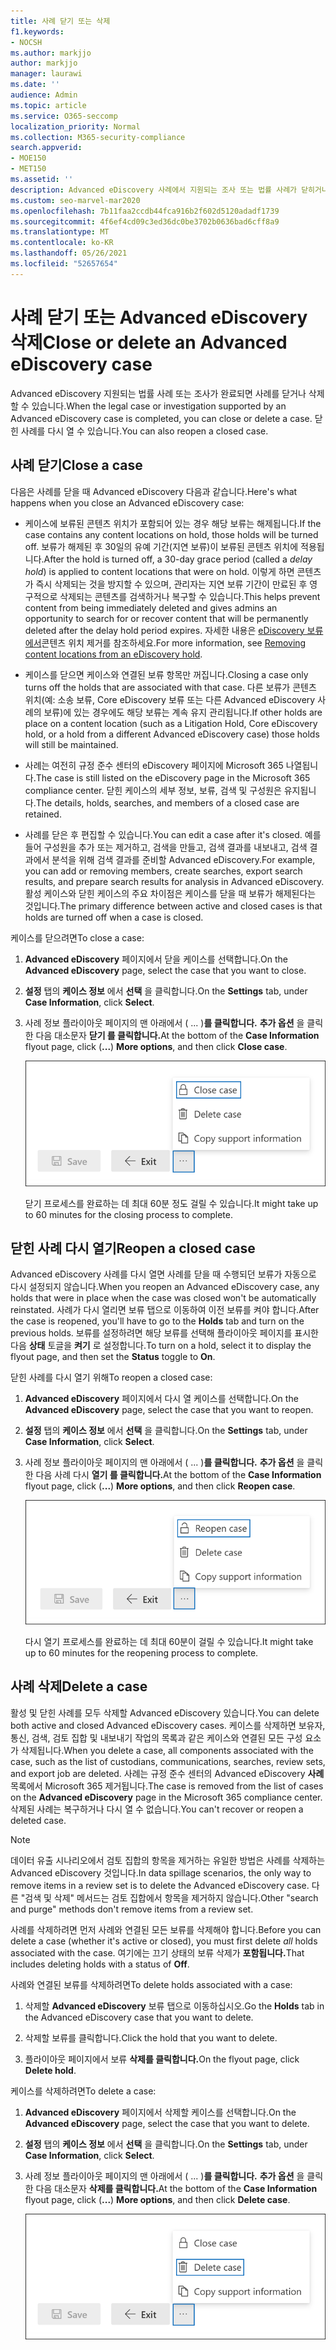 ```yaml
---
title: 사례 닫기 또는 삭제
f1.keywords:
- NOCSH
ms.author: markjjo
author: markjjo
manager: laurawi
ms.date: ''
audience: Admin
ms.topic: article
ms.service: O365-seccomp
localization_priority: Normal
ms.collection: M365-security-compliance
search.appverid:
- MOE150
- MET150
ms.assetid: ''
description: Advanced eDiscovery 사례에서 지원되는 조사 또는 법률 사례가 닫히거나 삭제될 때 발생하는 일에 대해 자세히 알아보습니다.
ms.custom: seo-marvel-mar2020
ms.openlocfilehash: 7b11faa2ccdb44fca916b2f602d5120adadf1739
ms.sourcegitcommit: 4f6ef4cd09c3ed36dc0be3702b0636bad6cff8a9
ms.translationtype: MT
ms.contentlocale: ko-KR
ms.lasthandoff: 05/26/2021
ms.locfileid: "52657654"
---
```

# <a name="close-or-delete-an-advanced-ediscovery-case"></a><span data-ttu-id="56803-103">사례 닫기 또는 Advanced eDiscovery 삭제</span><span class="sxs-lookup"><span data-stu-id="56803-103">Close or delete an Advanced eDiscovery case</span></span>

<span data-ttu-id="56803-104">Advanced eDiscovery 지원되는 법률 사례 또는 조사가 완료되면 사례를 닫거나 삭제할 수 있습니다.</span><span class="sxs-lookup"><span data-stu-id="56803-104">When the legal case or investigation supported by an Advanced eDiscovery case is completed, you can close or delete a case.</span></span> <span data-ttu-id="56803-105">닫힌 사례를 다시 열 수 있습니다.</span><span class="sxs-lookup"><span data-stu-id="56803-105">You can also reopen a closed case.</span></span>

## <a name="close-a-case"></a><span data-ttu-id="56803-106">사례 닫기</span><span class="sxs-lookup"><span data-stu-id="56803-106">Close a case</span></span>

<span data-ttu-id="56803-107">다음은 사례를 닫을 때 Advanced eDiscovery 다음과 같습니다.</span><span class="sxs-lookup"><span data-stu-id="56803-107">Here's what happens when you close an Advanced eDiscovery case:</span></span>

- <span data-ttu-id="56803-108">케이스에 보류된 콘텐츠 위치가 포함되어 있는 경우 해당 보류는 해제됩니다.</span><span class="sxs-lookup"><span data-stu-id="56803-108">If the case contains any content locations on hold, those holds will be turned off.</span></span> <span data-ttu-id="56803-109">보류가 해제된 후 30일의 유예 기간(지연 보류)이 보류된 콘텐츠 위치에 적용됩니다.</span><span class="sxs-lookup"><span data-stu-id="56803-109">After the hold is turned off, a 30-day grace period (called a *delay hold*) is applied to content locations that were on hold.</span></span> <span data-ttu-id="56803-110">이렇게 하면 콘텐츠가 즉시 삭제되는 것을 방지할 수 있으며, 관리자는 지연 보류 기간이 만료된 후 영구적으로 삭제되는 콘텐츠를 검색하거나 복구할 수 있습니다.</span><span class="sxs-lookup"><span data-stu-id="56803-110">This helps prevent content from being immediately deleted and gives admins an opportunity to search for or recover content that will be permanently deleted after the delay hold period expires.</span></span> <span data-ttu-id="56803-111">자세한 내용은 [eDiscovery 보류에서](create-ediscovery-holds.md#removing-content-locations-from-an-ediscovery-hold)콘텐츠 위치 제거를 참조하세요.</span><span class="sxs-lookup"><span data-stu-id="56803-111">For more information, see [Removing content locations from an eDiscovery hold](create-ediscovery-holds.md#removing-content-locations-from-an-ediscovery-hold).</span></span>

- <span data-ttu-id="56803-112">케이스를 닫으면 케이스와 연결된 보류 항목만 꺼집니다.</span><span class="sxs-lookup"><span data-stu-id="56803-112">Closing a case only turns off the holds that are associated with that case.</span></span> <span data-ttu-id="56803-113">다른 보류가 콘텐츠 위치(예: 소송 보류, Core eDiscovery 보류 또는 다른 Advanced eDiscovery 사례의 보류)에 있는 경우에도 해당 보류는 계속 유지 관리됩니다.</span><span class="sxs-lookup"><span data-stu-id="56803-113">If other holds are place on a content location (such as a Litigation Hold, Core eDiscovery hold, or a hold from a different Advanced eDiscovery case) those holds will still be maintained.</span></span>

- <span data-ttu-id="56803-114">사례는 여전히 규정 준수 센터의 eDiscovery 페이지에 Microsoft 365 나열됩니다.</span><span class="sxs-lookup"><span data-stu-id="56803-114">The case is still listed on the eDiscovery page in the Microsoft 365 compliance center.</span></span> <span data-ttu-id="56803-115">닫힌 케이스의 세부 정보, 보류, 검색 및 구성원은 유지됩니다.</span><span class="sxs-lookup"><span data-stu-id="56803-115">The details, holds, searches, and members of a closed case are retained.</span></span>

- <span data-ttu-id="56803-116">사례를 닫은 후 편집할 수 있습니다.</span><span class="sxs-lookup"><span data-stu-id="56803-116">You can edit a case after it's closed.</span></span> <span data-ttu-id="56803-117">예를 들어 구성원을 추가 또는 제거하고, 검색을 만들고, 검색 결과를 내보내고, 검색 결과에서 분석을 위해 검색 결과를 준비할 Advanced eDiscovery.</span><span class="sxs-lookup"><span data-stu-id="56803-117">For example, you can add or removing members, create searches, export search results, and prepare search results for analysis in Advanced eDiscovery.</span></span> <span data-ttu-id="56803-118">활성 케이스와 닫힌 케이스의 주요 차이점은 케이스를 닫을 때 보류가 해제된다는 것입니다.</span><span class="sxs-lookup"><span data-stu-id="56803-118">The primary difference between active and closed cases is that holds are turned off when a case is closed.</span></span>

<span data-ttu-id="56803-119">케이스를 닫으려면</span><span class="sxs-lookup"><span data-stu-id="56803-119">To close a case:</span></span>

1. <span data-ttu-id="56803-120">**Advanced eDiscovery** 페이지에서 닫을 케이스를 선택합니다.</span><span class="sxs-lookup"><span data-stu-id="56803-120">On the **Advanced eDiscovery** page, select the case that you want to close.</span></span>

2. <span data-ttu-id="56803-121">**설정** 탭의 **케이스 정보** 에서 **선택** 을 클릭합니다.</span><span class="sxs-lookup"><span data-stu-id="56803-121">On the **Settings** tab, under **Case Information**, click **Select**.</span></span>

3. <span data-ttu-id="56803-122">사례 정보 플라이아웃 페이지의 맨 아래에서 ( ... )**를 클릭합니다.**  **추가 옵션** 을 클릭한 다음 대소문자 **닫기 를 클릭합니다.**</span><span class="sxs-lookup"><span data-stu-id="56803-122">At the bottom of the **Case Information** flyout page, click (**...**) **More options**, and then click **Close case**.</span></span>

   ![다른 옵션 메뉴의 옵션에서 추가 Advanced eDiscovery 닫기](..\Media\CloseAdvancedeDiscoveryCase.png)

   <span data-ttu-id="56803-124">닫기 프로세스를 완료하는 데 최대 60분 정도 걸릴 수 있습니다.</span><span class="sxs-lookup"><span data-stu-id="56803-124">It might take up to 60 minutes for the closing process to complete.</span></span>

## <a name="reopen-a-closed-case"></a><span data-ttu-id="56803-125">닫힌 사례 다시 열기</span><span class="sxs-lookup"><span data-stu-id="56803-125">Reopen a closed case</span></span>

<span data-ttu-id="56803-126">Advanced eDiscovery 사례를 다시 열면 사례를 닫을 때 수행되던 보류가 자동으로 다시 설정되지 않습니다.</span><span class="sxs-lookup"><span data-stu-id="56803-126">When you reopen an Advanced eDiscovery case, any holds that were in place when the case was closed won't be automatically reinstated.</span></span> <span data-ttu-id="56803-127">사례가 다시 열리면 보류 탭으로 이동하여  이전 보류를 켜야 합니다.</span><span class="sxs-lookup"><span data-stu-id="56803-127">After the case is reopened, you'll have to go to the **Holds** tab and turn on the previous holds.</span></span> <span data-ttu-id="56803-128">보류를 설정하려면 해당 보류를 선택해 플라이아웃 페이지를 표시한 다음 **상태** 토글을 **켜기** 로 설정합니다.</span><span class="sxs-lookup"><span data-stu-id="56803-128">To turn on a hold, select it to display the flyout page, and then set the **Status** toggle to **On**.</span></span>

<span data-ttu-id="56803-129">닫힌 사례를 다시 열기 위해</span><span class="sxs-lookup"><span data-stu-id="56803-129">To reopen a closed case:</span></span>

1. <span data-ttu-id="56803-130">**Advanced eDiscovery** 페이지에서 다시 열 케이스를 선택합니다.</span><span class="sxs-lookup"><span data-stu-id="56803-130">On the **Advanced eDiscovery** page, select the case that you want to reopen.</span></span>

2. <span data-ttu-id="56803-131">**설정** 탭의 **케이스 정보** 에서 **선택** 을 클릭합니다.</span><span class="sxs-lookup"><span data-stu-id="56803-131">On the **Settings** tab, under **Case Information**, click **Select**.</span></span>

3. <span data-ttu-id="56803-132">사례 정보 플라이아웃 페이지의 맨 아래에서 ( ... )**를 클릭합니다.**  **추가 옵션** 을 클릭한 다음 사례 다시 **열기 를 클릭합니다.**</span><span class="sxs-lookup"><span data-stu-id="56803-132">At the bottom of the **Case Information** flyout page, click (**...**) **More options**, and then click **Reopen case**.</span></span>

   ![다른 옵션 메뉴의 옵션에서 사례를 다시 Advanced eDiscovery 옵션](..\Media\ReopenAdvancedeDiscoveryCase.png)

   <span data-ttu-id="56803-134">다시 열기 프로세스를 완료하는 데 최대 60분이 걸릴 수 있습니다.</span><span class="sxs-lookup"><span data-stu-id="56803-134">It might take up to 60 minutes for the reopening process to complete.</span></span>

## <a name="delete-a-case"></a><span data-ttu-id="56803-135">사례 삭제</span><span class="sxs-lookup"><span data-stu-id="56803-135">Delete a case</span></span>

<span data-ttu-id="56803-136">활성 및 닫힌 사례를 모두 삭제할 Advanced eDiscovery 있습니다.</span><span class="sxs-lookup"><span data-stu-id="56803-136">You can delete both active and closed Advanced eDiscovery cases.</span></span> <span data-ttu-id="56803-137">케이스를 삭제하면 보유자, 통신, 검색, 검토 집합 및 내보내기 작업의 목록과 같은 케이스와 연결된 모든 구성 요소가 삭제됩니다.</span><span class="sxs-lookup"><span data-stu-id="56803-137">When you delete a case, all components associated with the case, such as the list of custodians, communications, searches, review sets, and export job are deleted.</span></span> <span data-ttu-id="56803-138">사례는 규정 준수 센터의 Advanced eDiscovery **사례** 목록에서 Microsoft 365 제거됩니다.</span><span class="sxs-lookup"><span data-stu-id="56803-138">The case is removed from the list of cases on the **Advanced eDiscovery** page in the Microsoft 365 compliance center.</span></span> <span data-ttu-id="56803-139">삭제된 사례는 복구하거나 다시 열 수 없습니다.</span><span class="sxs-lookup"><span data-stu-id="56803-139">You can't recover or reopen a deleted case.</span></span>

> [!NOTE]
> <span data-ttu-id="56803-140">데이터 유출 시나리오에서 검토 집합의 항목을 제거하는 유일한 방법은 사례를 삭제하는 Advanced eDiscovery 것입니다.</span><span class="sxs-lookup"><span data-stu-id="56803-140">In data spillage scenarios, the only way to remove items in a review set is to delete the Advanced eDiscovery case.</span></span> <span data-ttu-id="56803-141">다른 "검색 및 삭제" 메서드는 검토 집합에서 항목을 제거하지 않습니다.</span><span class="sxs-lookup"><span data-stu-id="56803-141">Other "search and purge" methods don't remove items from a review set.</span></span>

<span data-ttu-id="56803-142">사례를 삭제하려면 먼저 사례와 연결된 모든 보류를  삭제해야 합니다.</span><span class="sxs-lookup"><span data-stu-id="56803-142">Before you can delete a case (whether it's active or closed), you must first delete *all* holds associated with the case.</span></span> <span data-ttu-id="56803-143">여기에는 끄기 상태의 보류 삭제가 **포함됩니다.**</span><span class="sxs-lookup"><span data-stu-id="56803-143">That includes deleting holds with a status of **Off**.</span></span>

<span data-ttu-id="56803-144">사례와 연결된 보류를 삭제하려면</span><span class="sxs-lookup"><span data-stu-id="56803-144">To delete holds associated with a case:</span></span>

1. <span data-ttu-id="56803-145">삭제할 **Advanced eDiscovery** 보류 탭으로 이동하십시오.</span><span class="sxs-lookup"><span data-stu-id="56803-145">Go the **Holds** tab in the Advanced eDiscovery case that you want to delete.</span></span>

2. <span data-ttu-id="56803-146">삭제할 보류를 클릭합니다.</span><span class="sxs-lookup"><span data-stu-id="56803-146">Click the hold that you want to delete.</span></span>

3. <span data-ttu-id="56803-147">플라이아웃 페이지에서 보류 **삭제를 클릭합니다.**</span><span class="sxs-lookup"><span data-stu-id="56803-147">On the flyout page, click **Delete hold**.</span></span>

<span data-ttu-id="56803-148">케이스를 삭제하려면</span><span class="sxs-lookup"><span data-stu-id="56803-148">To delete a case:</span></span>

1. <span data-ttu-id="56803-149">**Advanced eDiscovery** 페이지에서 삭제할 케이스를 선택합니다.</span><span class="sxs-lookup"><span data-stu-id="56803-149">On the **Advanced eDiscovery** page, select the case that you want to delete.</span></span>

2. <span data-ttu-id="56803-150">**설정** 탭의 **케이스 정보** 에서 **선택** 을 클릭합니다.</span><span class="sxs-lookup"><span data-stu-id="56803-150">On the **Settings** tab, under **Case Information**, click **Select**.</span></span>

3. <span data-ttu-id="56803-151">사례 정보 플라이아웃 페이지의 맨 아래에서 ( ... )**를 클릭합니다.**  **추가 옵션** 을 클릭한 다음 대소문자 **삭제를 클릭합니다.**</span><span class="sxs-lookup"><span data-stu-id="56803-151">At the bottom of the **Case Information** flyout page, click (**...**) **More options**, and then click **Delete case**.</span></span>

   ![다른 옵션 메뉴의 옵션에서 사례를 삭제하는 Advanced eDiscovery](..\Media\DeleteAdvancedeDiscoveryCase.png)
